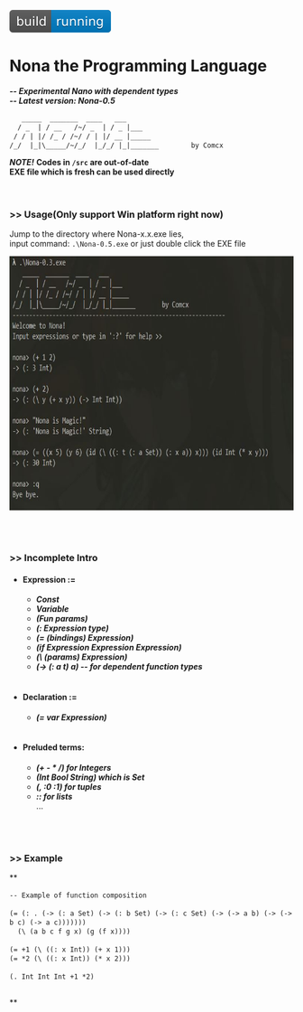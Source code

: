 ![Build Status](https://github.com/Comcx/Nona/blob/master/icon/icon.svg)
# Nona the Programming Language 
***-- Experimental Nano with dependent types***  
***-- Latest version: Nona-0.5***  

```
   _____  _______  ____   ___ 
  / _  | / __   /~/ _  | / _ |___
 / / | |/ /_ / /~/ / | |/ __ |_____
/_/  |_|\_____/~/_/  |_/_/ |_|_______        by Comcx 

```

***NOTE!***
**Codes in `/src` are out-of-date**  
**EXE file which is fresh can be used directly**  
<br><br>

### >> Usage(Only support Win platform right now)

Jump to the directory where Nona-x.x.exe lies,  
input command: `.\Nona-0.5.exe` or just double click the EXE file

<img width="700" height="450" src="https://github.com/Comcx/Nona/blob/master/repl.jpg"/>

<br><br>
### >> Incomplete Intro  

* #### Expression :=
  - ***Const***  
  - ***Variable***  
  - ***(Fun params)***  
  - ***(: Expression type)***  
  - ***(= (bindings) Expression)***  
  - ***(if Expression Expression Expression)***
  - ***(\ (params) Expression)***  
  - ***(-> (: a t) a) -- for dependent function types***  
  <br>
  
* #### Declaration :=
  - ***(= var Expression)***  
  <br>
 
* #### Preluded terms:
  - ***(+ - * /) for Integers***  
  - ***(Int Bool String) which is Set***  
  - ***(, :0 :1) for tuples***  
  - ***:: for lists***  
  ...  
<br><br><br>

### >> Example
**
```
-- Example of function composition

(= (: . (-> (: a Set) (-> (: b Set) (-> (: c Set) (-> (-> a b) (-> (-> b c) (-> a c))))))) 
  (\ (a b c f g x) (g (f x))))

(= +1 (\ ((: x Int)) (+ x 1)))
(= *2 (\ ((: x Int)) (* x 2)))

(. Int Int Int +1 *2)


```
**








